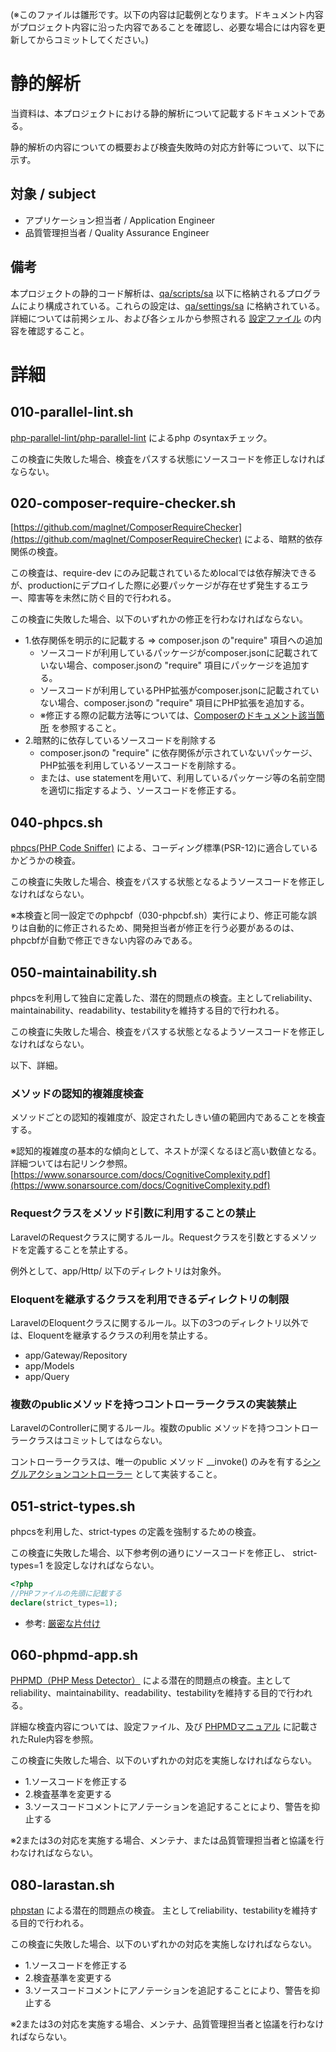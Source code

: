 (※このファイルは雛形です。以下の内容は記載例となります。ドキュメント内容がプロジェクト内容に沿った内容であることを確認し、必要な場合には内容を更新してからコミットしてください。)

# 静的解析
当資料は、本プロジェクトにおける静的解析について記載するドキュメントである。

静的解析の内容についての概要および検査失敗時の対応方針等について、以下に示す。

## 対象 / subject
- アプリケーション担当者 / Application Engineer
- 品質管理担当者 / Quality Assurance Engineer

## 備考
本プロジェクトの静的コード解析は、[qa/scripts/sa](../../qa/scripts/sa)
以下に格納されるプログラムにより構成されている。これらの設定は、[qa/settings/sa](../../qa/settings/sa)
に格納されている。詳細については前掲シェル、および各シェルから参照される [設定ファイル](../../qa/settings/sa) の内容を確認すること。

# 詳細
## 010-parallel-lint.sh

[php-parallel-lint/php-parallel-lint](php-parallel-lint/php-parallel-lint) によるphp のsyntaxチェック。

この検査に失敗した場合、検査をパスする状態にソースコードを修正しなければならない。

## 020-composer-require-checker.sh

[https://github.com/maglnet/ComposerRequireChecker](https://github.com/maglnet/ComposerRequireChecker) による、暗黙的依存関係の検査。

この検査は、require-dev にのみ記載されているためlocalでは依存解決できるが、productionにデプロイした際に必要パッケージが存在せず発生するエラー、障害等を未然に防ぐ目的で行われる。

この検査に失敗した場合、以下のいずれかの修正を行わなければならない。

- 1.依存関係を明示的に記載する => composer.json の"require" 項目への追加
    - ソースコードが利用しているパッケージがcomposer.jsonに記載されていない場合、composer.jsonの "require" 項目にパッケージを追加する。
    - ソースコードが利用しているPHP拡張がcomposer.jsonに記載されていない場合、composer.jsonの "require" 項目にPHP拡張を追加する。
    - ※修正する際の記載方法等については、[Composerのドキュメント該当箇所](https://getcomposer.org/doc/04-schema.md#package-links) を参照すること。
- 2.暗黙的に依存しているソースコードを削除する
    - composer.jsonの "require" に依存関係が示されていないパッケージ、PHP拡張を利用しているソースコードを削除する。
    - または、use statementを用いて、利用しているパッケージ等の名前空間を適切に指定するよう、ソースコードを修正する。

## 040-phpcs.sh

[phpcs(PHP Code Sniffer)](https://github.com/squizlabs/PHP_CodeSniffer) による、コーディング標準(PSR-12)に適合しているかどうかの検査。

この検査に失敗した場合、検査をパスする状態となるようソースコードを修正しなければならない。

※本検査と同一設定でのphpcbf（030-phpcbf.sh）実行により、修正可能な誤りは自動的に修正されるため、開発担当者が修正を行う必要があるのは、phpcbfが自動で修正できない内容のみである。

## 050-maintainability.sh

phpcsを利用して独自に定義した、潜在的問題点の検査。主としてreliability、maintainability、readability、testabilityを維持する目的で行われる。

この検査に失敗した場合、検査をパスする状態となるようソースコードを修正しなければならない。

以下、詳細。

### メソッドの認知的複雑度検査

メソッドごとの認知的複雑度が、設定されたしきい値の範囲内であることを検査する。

※認知的複雑度の基本的な傾向として、ネストが深くなるほど高い数値となる。詳細ついては右記リンク参照。 [https://www.sonarsource.com/docs/CognitiveComplexity.pdf](https://www.sonarsource.com/docs/CognitiveComplexity.pdf)

### Requestクラスをメソッド引数に利用することの禁止

LaravelのRequestクラスに関するルール。Requestクラスを引数とするメソッドを定義することを禁止する。

例外として、app/Http/ 以下のディレクトリは対象外。

### Eloquentを継承するクラスを利用できるディレクトリの制限

LaravelのEloquentクラスに関するルール。以下の3つのディレクトリ以外では、Eloquentを継承するクラスの利用を禁止する。

- app/Gateway/Repository
- app/Models
- app/Query

### 複数のpublicメソッドを持つコントローラークラスの実装禁止

LaravelのControllerに関するルール。複数のpublic メソッドを持つコントローラークラスはコミットしてはならない。

コントローラークラスは、唯一のpublic メソッド __invoke()
のみを有する[シングルアクションコントローラー](https://readouble.com/laravel/10.x/ja/controllers.html#single-action-controllers) として実装すること。

## 051-strict-types.sh

phpcsを利用した、strict-types の定義を強制するための検査。

この検査に失敗した場合、以下参考例の通りにソースコードを修正し、 strict-types=1 を設定しなければならない。

```php
<?php
//PHPファイルの先頭に記載する
declare(strict_types=1);

``` 

- 参考: [厳密な片付け](https://www.php.net/manual/ja/language.types.declarations.php#language.types.declarations.strict)

## 060-phpmd-app.sh

[PHPMD（PHP Mess Detector）](https://phpmd.org/)
による潜在的問題点の検査。主としてreliability、maintainability、readability、testabilityを維持する目的で行われる。

詳細な検査内容については、設定ファイル、及び [PHPMDマニュアル](https://phpmd.org/rules/index.html) に記載されたRule内容を参照。

この検査に失敗した場合、以下のいずれかの対応を実施しなければならない。

- 1.ソースコードを修正する
- 2.検査基準を変更する
- 3.ソースコードコメントにアノテーションを追記することにより、警告を抑止する

※2または3の対応を実施する場合、メンテナ、または品質管理担当者と協議を行わなければならない。

## 080-larastan.sh

[phpstan](https://phpstan.org/user-guide/getting-started) による潜在的問題点の検査。 主としてreliability、testabilityを維持する目的で行われる。

この検査に失敗した場合、以下のいずれかの対応を実施しなければならない。

- 1.ソースコードを修正する
- 2.検査基準を変更する
- 3.ソースコードコメントにアノテーションを追記することにより、警告を抑止する

※2または3の対応を実施する場合、メンテナ、品質管理担当者と協議を行わなければならない。


